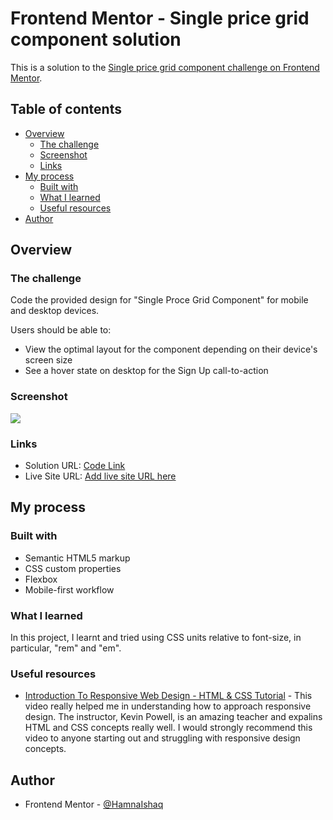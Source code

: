 # Frontend Mentor - Single price grid component solution

This is a solution to the [Single price grid component challenge on Frontend Mentor](https://www.frontendmentor.io/challenges/single-price-grid-component-5ce41129d0ff452fec5abbbc).

## Table of contents

- [Overview](#overview)
  - [The challenge](#the-challenge)
  - [Screenshot](#screenshot)
  - [Links](#links)
- [My process](#my-process)
  - [Built with](#built-with)
  - [What I learned](#what-i-learned)
  - [Useful resources](#useful-resources)
- [Author](#author)

## Overview

### The challenge
Code the provided design for "Single Proce Grid Component" for mobile and desktop devices.

Users should be able to:

- View the optimal layout for the component depending on their device's screen size
- See a hover state on desktop for the Sign Up call-to-action

### Screenshot

![](./screenshot.jpg)

### Links

- Solution URL: [Code Link](https://github.com/HamnaIshaq/single-price-grid-)
- Live Site URL: [Add live site URL here](https://your-live-site-url.com)

## My process

### Built with

- Semantic HTML5 markup
- CSS custom properties
- Flexbox
- Mobile-first workflow

### What I learned

In this project, I learnt and tried using CSS units relative to font-size, in particular, "rem" and "em". 

### Useful resources

- [Introduction To Responsive Web Design - HTML & CSS Tutorial](https://www.youtube.com/watch?v=srvUrASNj0s&t=34s) - This video really helped me in understanding how to approach responsive design. The instructor, Kevin Powell, is an amazing teacher and expalins HTML and CSS concepts really well. I would strongly recommend this video to anyone starting out and struggling with responsive design concepts.

## Author
- Frontend Mentor - [@HamnaIshaq](https://www.frontendmentor.io/profile/HamnaIshaq)
